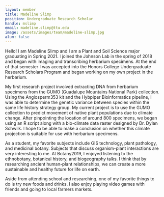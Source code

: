 ```yaml
---
layout: member
title: Madeline Slimp
position: Undergraduate Research Scholar
handle: mslimp
email: madeline.slimp@ttu.edu
image: /assets/images/team/madeline-slimp.jpg
alum: false
---
```


Hello! I am Madeline Slimp and I am a Plant and Soil Science major graduating in Spring 2021. I joined the Johnson Lab in the spring of 2018 and began with imaging and transcribing herbarium specimens. At the end of that semester I was accepted into the Honors College Undergraduate Research Scholars Program and began working on my own project in the herbarium.  

My first research project involved extracting DNA from herbarium specimens from the GUMO (Guadalupe Mountains National Park) collection. Using the Angiosperm353 kit and the Hybpiper Bioinformatics pipeline, I was able to determine the genetic variance between species within the same life history strategy group. My current project is to use the GUMO collection to predict movement of native plant populations due to climate change. After pinpointing the location of around 800 specimens, we began using an R script along with a bio-climate data raster designed by Dr. Dylan Schwilk. I hope to be able to make a conclusion on whether this climate projection is suitable for use with herbarium specimens. 

As a student, my favorite subjects include GIS technology, plant pathology, and medicinal botany. Subjects that discuss organism-plant interactions are very interesting to me. At Botany2019, I enjoyed listening to the ethnobotany, botanical history, and biogeography talks. I think that by researching ancient human-plant relationships, we can create a more sustainable and healthy future for life on earth. 

Aside from attending school and researching, one of my favorite things to do is try new foods and drinks. I also enjoy playing video games with friends and going to local farmers markets. 